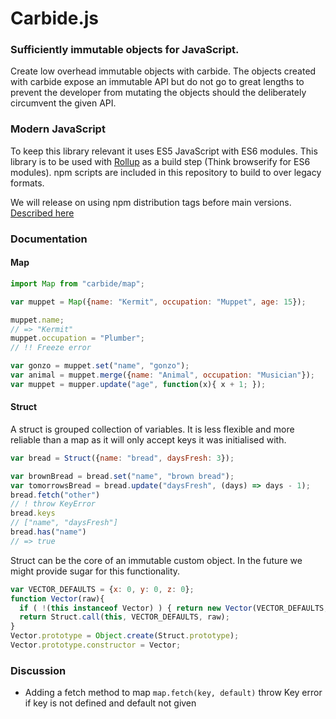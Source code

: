 # Carbide.js

### Sufficiently immutable objects for JavaScript.

Create low overhead immutable objects with carbide.
The objects created with carbide expose an immutable API but do not go to great lengths to prevent the developer from mutating the objects should the deliberately circumvent the given API.

### Modern JavaScript

To keep this library relevant it uses ES5 JavaScript with ES6 modules.
This library is to be used with [Rollup](http://rollupjs.org) as a build step (Think browserify for ES6 modules).
npm scripts are included in this repository to build to over legacy formats.

We will release on using npm distribution tags before main versions.
[Described here](https://medium.com/greenkeeper-blog/one-simple-trick-for-javascript-package-maintainers-to-avoid-breaking-their-user-s-software-and-to-6edf06dc5617#.t839vcynj)

### Documentation

#### Map

```js
import Map from "carbide/map";

var muppet = Map({name: "Kermit", occupation: "Muppet", age: 15});

muppet.name;
// => "Kermit"
muppet.occupation = "Plumber";
// !! Freeze error

var gonzo = muppet.set("name", "gonzo");
var animal = muppet.merge({name: "Animal", occupation: "Musician"});
var muppet = mupper.update("age", function(x){ x + 1; });
```

#### Struct
A struct is grouped collection of variables.
It is less flexible and more reliable than a map as it will only accept keys it was initialised with.

```js
var bread = Struct({name: "bread", daysFresh: 3});

var brownBread = bread.set("name", "brown bread");
var tomorrowsBread = bread.update("daysFresh", (days) => days - 1);
bread.fetch("other")
// ! throw KeyError
bread.keys
// ["name", "daysFresh"]
bread.has("name")
// => true
```

Struct can be the core of an immutable custom object.
In the future we might provide sugar for this functionality.

```js
var VECTOR_DEFAULTS = {x: 0, y: 0, z: 0};
function Vector(raw){
  if ( !(this instanceof Vector) ) { return new Vector(VECTOR_DEFAULTS, raw); }
  return Struct.call(this, VECTOR_DEFAULTS, raw);
}
Vector.prototype = Object.create(Struct.prototype);
Vector.prototype.constructor = Vector;
```

### Discussion

- Adding a fetch method to map
`map.fetch(key, default)` throw Key error if key is not defined and default not given

